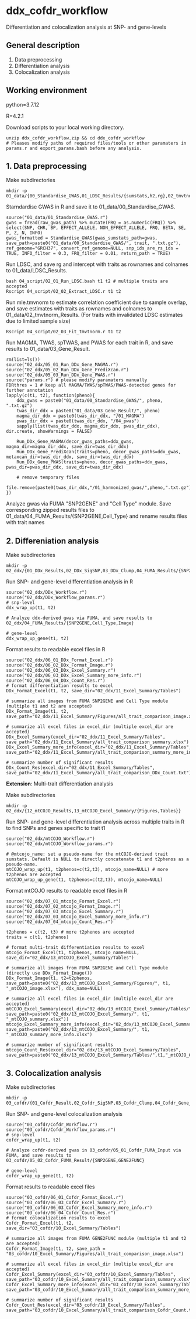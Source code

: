 # ddx_cofdr_workflow
Differentiation and colocalization analysis at SNP- and gene-levels
## General description
1. Data preprocessing
2. Differentiation analysis
3. Colocalization analysis
## Working environment
python=3.7.12

R=4.2.1

Download scripts to your local working directory.
```
unzip ddx_cofdr_workflow.zip && cd ddx_cofdr_workflow
# Pleases modify paths of required files/tools or other paramaters in params.r and export_params.bash before any analysis.
```
## 1. Data preprocessing
Make subdirectories
```
mkdir -p 01_data/{00_Standardise_GWAS,01_LDSC_Results/{sumstats,h2,rg},02_tmvtnorm_Results,03_Gene_Result,04_FUMA_Results/{SNP2GENE,Cell_Type}}
```
Starndardise GWAS in R and save it to 01_data/00_Standardise_GWAS. 
```
source("01_data/01_Standardise_GWAS.r")
gwas = fread(raw_gwas_path) %>% mutate(FRQ = as.numeric(FRQ)) %>% select(SNP, CHR, BP, EFFECT_ALLELE, NON_EFFECT_ALLELE, FRQ, BETA, SE, P, Z, N, INFO)
gwas_formatted = Standardise_GWAS(gwas_sumstats_path=gwas, save_path=paste0("01_data/00_Standardise_GWAS/", trait, ".txt.gz"), ref_genome="GRCH37", convert_ref_genome=NULL, snp_ids_are_rs_ids = TRUE, INFO_filter = 0.3, FRQ_filter = 0.01, return_path = TRUE)
```
Run LDSC, and save rg and intercept with traits as rownames and colnames to 01_data/LDSC_Results. 
```
bash 04_script/02_01_Run_LDSC.bash t1 t2 # multiple traits are accepted
Rscript 04_script/02_02_Extract_LDSC.r t1 t2
```
Run mle.tmvnorm to estimate correlation coefficient due to sample overlap, and save estimates with traits as rownames and colnames to 01_data/02_tmvtnorm_Results. (For traits with invalidated LDSC estimates due to limited sample size)
```
Rscript 04_script/02_03_Fit_tmvtnorm.r t1 t2
```
Run MAGMA, TWAS, spTWAS, and PWAS for each trait in R, and save results to 01_data/03_Gene_Result.
```
rm(list=ls())
source("02_ddx/05_01_Run_DDx_Gene_MAGMA.r")
source("02_ddx/05_02_Run_DDx_Gene_PrediXcan.r")
source("02_ddx/05_03_Run_DDx_Gene_PWAS.r")
source("params.r") # please modify paramaters manually
FDRthres = 1 # keep all MAGMA/TWAS/spTWAS/PWAS-detected genes for further annotation
lapply(c(t1, t2), function(pheno){
	ddx_gwas = paste0("01_data/00_Standardise_GWAS/", pheno, ".txt.gz")
	twas_dir_ddx = paste0("01_data/03_Gene_Result/", pheno)
	magma_dir_ddx = paste0(twas_dir_ddx, "/01_MAGMA")
	pwas_dir_ddx = paste0(twas_dir_ddx, "/04_pwas")
	sapply(list(twas_dir_ddx, magma_dir_ddx, pwas_dir_ddx), dir.create, showWarnings = FALSE)

	Run_DDx_Gene_MAGMA(decor_gwas_paths=ddx_gwas, magma_dir=magma_dir_ddx, save_dir=twas_dir_ddx)
	Run_DDx_Gene_PrediXcan(traits=pheno, decor_gwas_paths=ddx_gwas, metaxcan_dir=twas_dir_ddx, save_dir=twas_dir_ddx)
	Run_DDx_Gene_PWAS(traits=pheno, decor_gwas_paths=ddx_gwas, pwas_dir=pwas_dir_ddx, save_dir=twas_dir_ddx)

	# remove temporary files
	file.remove(paste0(twas_dir_ddx,"/01_harmonized_gwas/",pheno,".txt.gz"))
})
```
Analyze gwas via FUMA "SNP2GENE" and "Cell Type" module. Save corresponding zipped results files to 01_data/04_FUMA_Results/{SNP2GENE,Cell_Type} and rename results files with trait names

## 2. Differeniation analysis
Make subdirectories
```
mkdir -p 02_ddx/{01_DDx_Results,02_DDx_SigSNP,03_DDx_Clump,04_FUMA_Results/{SNP2GENE,Cell_Type,Image/{01_SNP_Manhattan,02_Gene_Manhattan,03_MAGMA_Tissue,04_SNP_Annot,05_Cell_Type}},05_CCGWAS_Results,06_CCGWAS_SigSNP,07_SNP_Compare,08_DDx_Gene_Result,09_CCGWAS_Gene_Result,10_DDx_CCGWAS_Gene_Compare,11_Excel_Summary/{Figures,Tables}}
```
Run SNP- and gene-level differentiation analysis in R
```
source("02_ddx/DDx_Workflow.r")
source("02_ddx/DDx_Workflow_params.r")
# snp-level
ddx_wrap_up(t1, t2)

# Analyze ddx-derived gwas via FUMA, and save results to 02_ddx/04_FUMA_Results/{SNP2GENE,Cell_Type,Image}

# gene-level
ddx_wrap_up_gene(t1, t2)
```
Format results to readable excel files in R
```
source("02_ddx/06_01_DDx_Format_Excel.r")
source("02_ddx/06_02_DDx_Format_Image.r")
source("02_ddx/06_03_DDx_Excel_Summary.r")
source("02_ddx/06_03_DDx_Excel_Summary_more_info.r")
source("02_ddx/06_04_DDx_Count_Res.r")
# format differentiation results to excel
DDx_Format_Excel(t1, t2, save_dir="02_ddx/11_Excel_Summary/Tables")

# summarize all images from FUMA SNP2GENE and Cell Type module (multiple t1 and t2 are accepted)
DDx_Format_Image(t1, t2, save_path="02_ddx/11_Excel_Summary/Figures/all_trait_comparison_image.xlsx")

# summarize all excel files in excel_dir (multiple excel_dir are accepted)
DDx_Excel_Summary(excel_dir="02_ddx/11_Excel_Summary/Tables", save_path="02_ddx/11_Excel_Summary/all_trait_comparison_summary.xlsx")
DDx_Excel_Summary_more_info(excel_dir="02_ddx/11_Excel_Summary/Tables", save_path="02_ddx/11_Excel_Summary/all_trait_comparison_summary_more_info.xlsx")

# summarize number of significant results 
DDx_Count_Res(excel_dir="02_ddx/11_Excel_Summary/Tables", save_path="02_ddx/11_Excel_Summary/all_trait_comparison_DDx_Count.txt")
```
**Extension**: Multi-trait differentiation analysis

Make subdirectories
```
mkdir -p 02_ddx/{12_mtCOJO_Results,13_mtCOJO_Excel_Summary/{Figures,Tables}}
```
Run SNP- and gene-level differentiation analysis across multiple traits in R to find SNPs and genes specific to trait t1
```
source("02_ddx/mtCOJO_Workflow.r")
source("02_ddx/mtCOJO_Workflow_params.r")

# @mtcojo_name: set a pseudo-name for the mtCOJO-derived trait sumstats. Default is NULL to directly concatenate t1 and t2phenos as a pseudo-name.
mtCOJO_wrap_up(t1, t2phenos=c(t2,t3), mtcojo_name=NULL) # more t2phenos are accepted
mtCOJO_wrap_up_gene(t1, t2phenos=c(t2,t3), mtcojo_name=NULL)
```
Format mtCOJO results to readable excel files in R
```
source("02_ddx/07_01_mtcojo_Format_Excel.r")
source("02_ddx/07_02_mtcojo_Format_Image.r")
source("02_ddx/07_03_mtcojo_Excel_Summary.r")
source("02_ddx/07_03_mtcojo_Excel_Summary_more_info.r")
source("02_ddx/07_04_mtcojo_Count_Res.r")

t2phenos = c(t2, t3) # more t2phenos are accepted
traits = c(t1, t2phenos)

# format multi-trait differentiation results to excel
mtcojo_Format_Excel(t1, t2phenos, mtcojo_name=NULL, save_dir="02_ddx/13_mtCOJO_Excel_Summary/Tables")

# summarize all images from FUMA SNP2GENE and Cell Type module (directly use DDx_Format_Image())
DDx_Format_Image(t1, t2=t2phenos, save_path=paste0("02_ddx/13_mtCOJO_Excel_Summary/Figures/", t1, "_mtCOJO_image.xlsx"), ddx_name=NULL)

# summarize all excel files in excel_dir (multiple excel_dir are accepted)
mtCOJO_Excel_Summary(excel_dir="02_ddx/13_mtCOJO_Excel_Summary/Tables/", save_path=paste0("02_ddx/13_mtCOJO_Excel_Summary/", t1, "_mtCOJO_summary.xlsx"))
mtcojo_Excel_Summary_more_info(excel_dir="02_ddx/13_mtCOJO_Excel_Summary/Tables/", save_path=paste0("02_ddx/13_mtCOJO_Excel_Summary/", t1, "_mtCOJO_summary_more_info.xlsx")

# summarize number of significant results
mtcojo_Count_Res(excel_dir="02_ddx/13_mtCOJO_Excel_Summary/Tables", save_path=paste0("02_ddx/13_mtCOJO_Excel_Summary/Tables/",t1,"_mtCOJO_Count.txt"))
```
## 3. Colocalization analysis
Make subdirectories
```
mkdir -p 03_cofdr/{01_Cofdr_Result,02_Cofdr_SigSNP,03_Cofdr_Clump,04_Cofdr_Gene_Result,05_01_Cofdr_FUMA_Input,05_02_Cofdr_FUMA_Result/{SNP2GENE,GENE2FUNC},06_gwas_pw_Result,07_gwas_pw_SigSNP,08_HyPrColoc_Result,09_sigSNP_Comparison,10_Excel_Summary/{Figures,Tables},11_Multi_Cofdr_Summary/Tables}
```
Run SNP- and gene-level colocalization analysis
```
source("03_cofdr/Cofdr_Workflow.r")
source("03_cofdr/Cofdr_Workflow_params.r")
# snp-level
cofdr_wrap_up(t1, t2)

# Analyze cofdr-derived gwas in 03_cofdr/05_01_Cofdr_FUMA_Input via FUMA, and save results to 03_cofdr/05_02_Cofdr_FUMA_Result/{SNP2GENE,GENE2FUNC}

# gene-level
cofdr_wrap_up_gene(t1, t2)
```
Format results to readable excel files
```
source("03_cofdr/06_01_Cofdr_Format_Excel.r")
source("03_cofdr/06_03_Cofdr_Excel_Summary.r")
source("03_cofdr/06_03_Cofdr_Excel_Summary_more_info.r")
source("03_cofdr/06_04_Cofdr_Count_Res.r")
# format colocalization results to excel
Cofdr_Format_Excel(t1, t2, save_dir="03_cofdr/10_Excel_Summary/Tables")

# summarize all images from FUMA GENE2FUNC module (multiple t1 and t2 are accepted)
Cofdr_Format_Image(t1, t2, save_path = "03_cofdr/10_Excel_Summary/Figures/all_trait_comparison_image.xlsx")

# summarize all excel files in excel_dir (multiple excel_dir are accepted)
Cofdr_Excel_Summary(excel_dir="03_cofdr/10_Excel_Summary/Tables", save_path="03_cofdr/10_Excel_Summary/all_trait_comparison_summary.xlsx")
Cofdr_Excel_Summary_more_info(excel_dir="03_cofdr/10_Excel_Summary/Tables", save_path="03_cofdr/10_Excel_Summary/all_trait_comparison_summary_more_info.xlsx")

# summarize number of significant results
Cofdr_Count_Res(excel_dir="03_cofdr/10_Excel_Summary/Tables", save_path="03_cofdr/10_Excel_Summary/all_trait_comparison_Cofdr_Count.txt")
```







